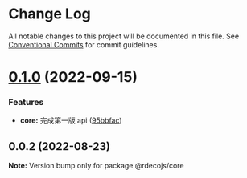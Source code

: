 # Change Log

All notable changes to this project will be documented in this file.
See [Conventional Commits](https://conventionalcommits.org) for commit guidelines.

# [0.1.0](https://github.com/kinop112365362/rdecojs/compare/@rdecojs/core@0.0.2...@rdecojs/core@0.1.0) (2022-09-15)


### Features

* **core:** 完成第一版 api ([95bbfac](https://github.com/kinop112365362/rdecojs/commit/95bbfac23e3346ac5528dcf40da08fad56cf18ab))





## 0.0.2 (2022-08-23)

**Note:** Version bump only for package @rdecojs/core
